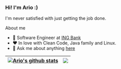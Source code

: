 ### Hi! I'm Ario :)
I'm never satisfied with just getting the job done. 

About me

- 💼 Software Engineer at [ING Bank](https://www.ing.nl)
- ❤️ In love with Clean Code, Java family and Linux.
- 💬  Ask me about anything [here](https://github.com/coditori/coditori/issues)

| <a href="https://github.com/coditori/coditori"><img align="center" src="https://github-readme-stats-ashy-eight.vercel.app/api?username=coditori&show_icons=true&include_all_commits=true&theme=buefy&hide_border=true&count_private=true" alt="Ario's github stats" /></a> | <a href="https://github.com/coditori/coditori"><img align="center" src="https://github-readme-stats-ashy-eight.vercel.app/api/top-langs/?username=coditori&theme=buefy&hide_border=true&count_private=true&langs_count=8&exclude_repo=gotori&layout=compact" /></a> |
| ------------- | ------------- |
